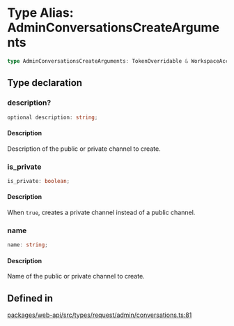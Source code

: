 # Type Alias: AdminConversationsCreateArguments

```ts
type AdminConversationsCreateArguments: TokenOverridable & WorkspaceAccess & object;
```

## Type declaration

### description?

```ts
optional description: string;
```

#### Description

Description of the public or private channel to create.

### is\_private

```ts
is_private: boolean;
```

#### Description

When `true`, creates a private channel instead of a public channel.

### name

```ts
name: string;
```

#### Description

Name of the public or private channel to create.

## Defined in

[packages/web-api/src/types/request/admin/conversations.ts:81](https://github.com/slackapi/node-slack-sdk/blob/main/packages/web-api/src/types/request/admin/conversations.ts#L81)
